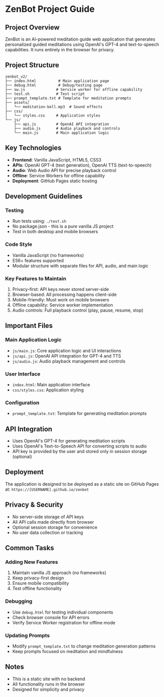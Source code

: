 # ZenBot Project Guide

## Project Overview
ZenBot is an AI-powered meditation guide web application that generates personalized guided meditations using OpenAI's GPT-4 and text-to-speech capabilities. It runs entirely in the browser for privacy.

## Project Structure
```
zenbot_v2/
├── index.html          # Main application page
├── debug.html          # Debug/testing page
├── sw.js              # Service worker for offline capability
├── test.sh            # Test script
├── prompt_template.txt # Template for meditation prompts
├── assets/
│   └── meditation-bell.mp3  # Sound effects
├── css/
│   └── styles.css     # Application styles
└── js/
    ├── api.js         # OpenAI API integration
    ├── audio.js       # Audio playback and controls
    └── main.js        # Main application logic
```

## Key Technologies
- **Frontend**: Vanilla JavaScript, HTML5, CSS3
- **APIs**: OpenAI GPT-4 (text generation), OpenAI TTS (text-to-speech)
- **Audio**: Web Audio API for precise playback control
- **Offline**: Service Workers for offline capability
- **Deployment**: GitHub Pages static hosting

## Development Guidelines

### Testing
- Run tests using: `./test.sh`
- No package.json - this is a pure vanilla JS project
- Test in both desktop and mobile browsers

### Code Style
- Vanilla JavaScript (no frameworks)
- ES6+ features supported
- Modular structure with separate files for API, audio, and main logic

### Key Features to Maintain
1. Privacy-first: API keys never stored server-side
2. Browser-based: All processing happens client-side
3. Mobile-friendly: Must work on mobile browsers
4. Offline capability: Service worker implementation
5. Audio controls: Full playback control (play, pause, resume, stop)

## Important Files

### Main Application Logic
- `js/main.js`: Core application logic and UI interactions
- `js/api.js`: OpenAI API integration for GPT-4 and TTS
- `js/audio.js`: Audio playback management and controls

### User Interface
- `index.html`: Main application interface
- `css/styles.css`: Application styling

### Configuration
- `prompt_template.txt`: Template for generating meditation prompts

## API Integration
- Uses OpenAI's GPT-4 for generating meditation scripts
- Uses OpenAI's Text-to-Speech API for converting scripts to audio
- API key is provided by the user and stored only in session storage (optional)

## Deployment
The application is designed to be deployed as a static site on GitHub Pages at:
`https://[USERNAME].github.io/zenbot`

## Privacy & Security
- No server-side storage of API keys
- All API calls made directly from browser
- Optional session storage for convenience
- No user data collection or tracking

## Common Tasks

### Adding New Features
1. Maintain vanilla JS approach (no frameworks)
2. Keep privacy-first design
3. Ensure mobile compatibility
4. Test offline functionality

### Debugging
- Use `debug.html` for testing individual components
- Check browser console for API errors
- Verify Service Worker registration for offline mode

### Updating Prompts
- Modify `prompt_template.txt` to change meditation generation patterns
- Keep prompts focused on meditation and mindfulness

## Notes
- This is a static site with no backend
- All functionality runs in the browser
- Designed for simplicity and privacy